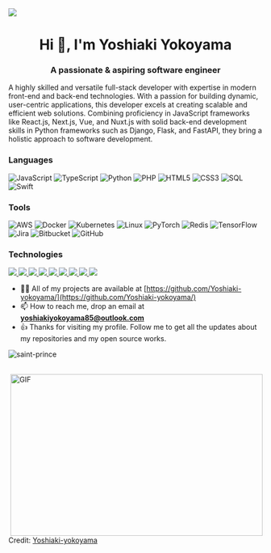 <div>
<img align="center" src="https://i.imgur.com/4ASafy0.png">
</div>
<h1 align="center">Hi 👋, I'm Yoshiaki Yokoyama</h1>
<h3 align="center">A passionate & aspiring software engineer</h3>

<p>A highly skilled and versatile full-stack developer with expertise in modern front-end and back-end technologies. With a passion for building dynamic, user-centric applications, this developer excels at creating scalable and efficient web solutions. Combining proficiency in JavaScript frameworks like React.js, Next.js, Vue, and Nuxt.js with solid back-end development skills in Python frameworks such as Django, Flask, and FastAPI, they bring a holistic approach to software development.</p>

### Languages

![JavaScript](https://img.shields.io/badge/-JavaScript-000?&logo=JavaScript)
![TypeScript](https://img.shields.io/badge/-TypeScript-000?&logo=TypeScript)
![Python](https://img.shields.io/badge/-Python-000?&logo=Python)
![PHP](https://img.shields.io/badge/-PHP-000?&logo=PHP)
![HTML5](https://img.shields.io/badge/-html5-000?&logo=html5%2b%2b&logoColor=00599C)
![CSS3](https://img.shields.io/badge/-CSS3-000?&logo=CSS3)
![SQL](https://img.shields.io/badge/-SQL-000?&logo=MySQL)
![Swift](https://img.shields.io/badge/-Swift-000?&logo=Swift)

### Tools
![AWS](https://img.shields.io/badge/-AWS-000?&logo=Amazon-AWS&logoColor=F90)
![Docker](https://img.shields.io/badge/-Docker-000?&logo=Docker)
![Kubernetes](https://img.shields.io/badge/-Kubernetes-000?&logo=Kubernetes)
![Linux](https://img.shields.io/badge/-Linux-000?&logo=Linux)
![PyTorch](https://img.shields.io/badge/-PyTorch-000?&logo=PyTorch)
![Redis](https://img.shields.io/badge/-Redis-000?&logo=Redis)
![TensorFlow](https://img.shields.io/badge/-TensorFlow-000?&logo=TensorFlow)
![Jira](https://img.shields.io/badge/-Jira-000?&logo=Jira)
![Bitbucket](https://img.shields.io/badge/-Bitbucket-000?&logo=Bitbucket)
![GitHub](https://img.shields.io/badge/-GitHub-000?&logo=GitHub)


### Technologies

<a href="https://github.com/harish-sethuraman/readme-components">
 <img  src="https://readme-components.vercel.app/api?component=logo&fill=black&logo=react&animation=spin&svgfill=15d8fe">  
 </a>

 <a href="https://github.com/harish-sethuraman/readme-components">
 <img  src="https://readme-components.vercel.app/api?component=logo&fill=black&logo=wordpress&animation=spin&svgfill=15d8fe">  
 </a>
    <a href="https://github.com/harish-sethuraman/readme-components">
 <img  src="https://readme-components.vercel.app/api?component=logo&fill=black&logo=next.js&animation=spin&svgfill=15d8fe">  
 </a>
    <a href="https://github.com/harish-sethuraman/readme-components">
 <img  src="https://readme-components.vercel.app/api?component=logo&fill=black&logo=vue.js&animation=spin&svgfill=15d8fe">  
 </a>
 <a href="https://github.com/harish-sethuraman/readme-components">
 <img  src="https://readme-components.vercel.app/api?component=logo&fill=black&logo=laravel&animation=spin&svgfill=15d8fe">  
 </a>
   
  <a href="https://github.com/harish-sethuraman/readme-components">
<img  src="https://readme-components.vercel.app/api?component=logo&fill=black&logo=redux&svgfill=8ed5fa">
</a>
<a href="https://github.com/harish-sethuraman/readme-components">
 <img  src="https://readme-components.vercel.app/api?component=logo&fill=black&logo=node.js&animation=spin&svgfill=15d8fe">  
 </a>
<a href="https://github.com/harish-sethuraman/readme-components">
 <img  src="https://readme-components.vercel.app/api?component=logo&fill=black&logo=Django&animation=spin&svgfill=15d8fe">  
 </a>
 <a href="https://github.com/harish-sethuraman/readme-components">
 <img  src="https://readme-components.vercel.app/api?component=logo&fill=black&logo=figma&animation=spin&svgfill=15d8fe">  
 </a>

- 👨‍💻 All of my projects are available at
[https://github.com/Yoshiaki-yokoyama/](https://github.com/Yoshiaki-yokoyama/)
- 📫 How to reach me, drop an email at **yoshiakiyokoyama85@outlook.com**
- 👍 Thanks for visiting my profile. Follow me to get all the updates about my repositories and my open source works.

<p align="left"> <img src="https://komarev.com/ghpvc/?username=levintech&label=Profile%20views&color=0e75b6&style=flat" alt="saint-prince" /> </p>
<br/>
<div>
  <img align="right" alt="GIF" src="https://www.mygo.ge/uploads/blog/1584023795.jpg" width="500" height="320" />
</div>

Credit: [Yoshiaki-yokoyama](https://github.com/Yoshiaki-yokoyama)
